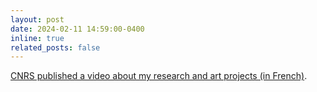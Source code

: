 ```yaml
---
layout: post
date: 2024-02-11 14:59:00-0400
inline: true
related_posts: false
---
```


[CNRS published a video about my research and art projects (in French)](https://www.youtube.com/watch?v=doscNjVyznw).
